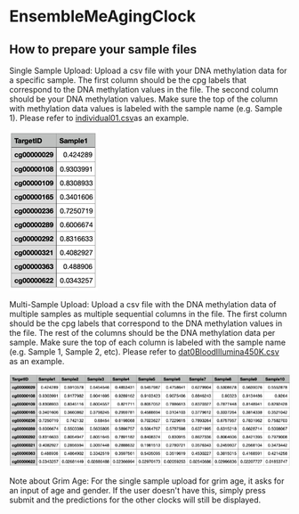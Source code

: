 # EnsembleMeAgingClock

## How to prepare your sample files

Single Sample Upload: 
Upload a csv file with your DNA methylation data for a specific sample. The first column should be the cpg labels that correspond to the DNA methylation values in the file. The second column should be your DNA methylation values. Make sure the top of the column with methylation data values is labeled with the sample name (e.g. Sample 1). 
Please refer to [individual01.csv](https://github.com/hayanlee/EnsembleMeAgingClock/blob/main/examples/individual01.csv)as an example. 


![Alt text](examples/singlesampleEX.png)


Multi-Sample Upload: 
Upload a csv file with the DNA methylation data of multiple samples as multiple sequential columns in the file. The first column should be the cpg labels that correspond to the DNA methylation values in the file. The rest of the columns should be the DNA methylation data per sample. Make sure the top of each column is labeled with the sample name (e.g. Sample 1, Sample 2, etc).
Please refer to [dat0BloodIllumina450K.csv](https://github.com/hayanlee/EnsembleMeAgingClock/blob/main/examples/dat0BloodIllumina450K.csv) as an example. 


![Alt text](examples/multisampleEX.png)


Note about Grim Age: 
For the single sample upload for grim age, it asks for an input of age and gender. If the user doesn't have this, simply press submit and the predictions for the other clocks will still be displayed. 


